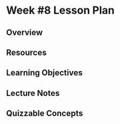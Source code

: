 # Week #8 Lesson Plan

## Overview

## Resources

## Learning Objectives
 
## Lecture Notes

## Quizzable Concepts
